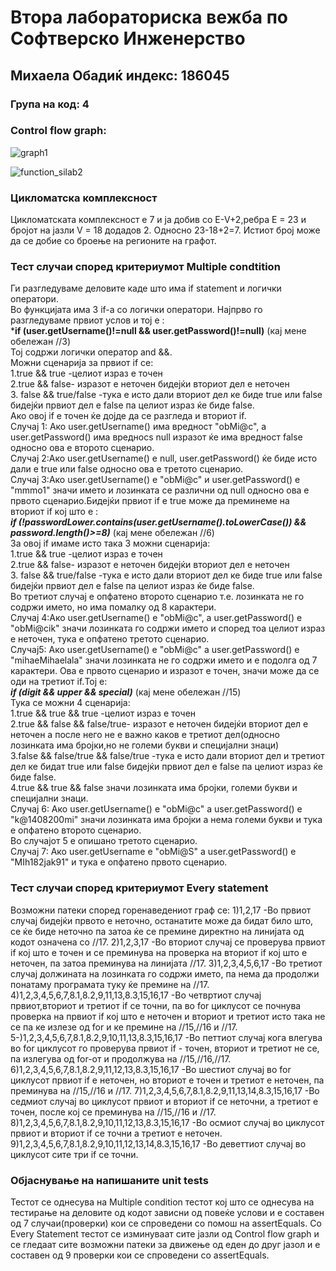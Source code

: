 # Втора лабораториска вежба по Софтверско Инженерство

## Михаела Обадиќ индекс: 186045

### Група на код: 4

### Control flow graph:

![graph1](https://user-images.githubusercontent.com/61661727/83976211-f096ec80-a8f8-11ea-8ebe-a08cff025587.png)

![function_silab2](https://user-images.githubusercontent.com/61661727/83976222-00163580-a8f9-11ea-8192-fa7da2069f24.png)


### Цикломатска комплексност
Цикломатската комплексност е 7 и ја добив со Е-V+2,ребра Е = 23 и бројот на јазли V = 18 додадов 2. Односно 23-18+2=7. Истиот број може да се добие со броење на регионите на графот.

### Тест случаи според критериумот Multiple condtition

Ги разгледуваме деловите каде што има  if statement и логички оператори. <br/>
Во функцијата има 3 if-а со логички оператори. Најпрво го разгледуваме првиот услов и тој е : <br/>
***if (user.getUsername()!=null && user.getPassword()!=null)** (кај мене обележан //3) <br/>
Тој содржи логички оператор and &&. <br/>
Можни сценарија за првиот if се: <br/>
1.true && true -целиот израз е точен  <br/>
2.true && false- изразот е неточен бидејќи вториот дел е неточен <br/>
3. false && true/false -тука е исто дали вториот дел ке биде true или  false бидејќи првиот дел е false па целиот израз ќе биде false.  <br/>
Ако овој if  е точен ќе дојде да се разгледа и вториот if. <br/>
Случај 1: Ако user.getUsername() има вредност "obMi@c", а  user.getPassword() има вредносѕ null изразот ќе има вредност false односно ова е второто сценарио.  <br/>
Случај 2:Ако user.getUsername() е null, user.getPassword() ќе биде исто дали е true или false односно ова е третото сценарио. <br/>
Случај 3:Ако user.getUsername() е "obMi@c" и user.getPassword() е "mmmo1" значи името и лозинката се различни од null односно ова е првото сценарио.Бидејќи првиот if е true може да преминеме на вториот if кој што е :  <br/>
***if (!passwordLower.contains(user.getUsername().toLowerCase()) && password.length()>=8)*** (кај мене обележан //6) <br/>
За овој if имаме исто така 3 можни сценарија:  <br/>
1.true && true -целиот израз е точен  <br/>
2.true && false- изразот е неточен бидејќи вториот дел е неточен <br/>
3. false && true/false -тука е исто дали вториот дел ке биде true или  false бидејќи првиот дел е false па целиот израз ќе биде false. <br/>
Во третиот случај е опфатено второто сценарио т.е. лозинката не го содржи името, но има помалку од 8 карактери. <br/>
Случај 4:Ако user.getUsername() е "obMi@c", а user.getPassword() е "obMi@cik" значи лозинката го содржи името и според тоа целиот израз е неточен, тука е опфатено третото сценарио. <br/>
Случај5: Ако user.getUsername() е "obMi@c" а user.getPassword() е "mihaeМihaelala" значи лозинката не го содржи името и е подолга од 7 карактери. Ова е првото сценарио и изразот е точен, значи може да се оди на третиот if.Тој е: <br/>
***if (digit && upper && special)*** (кај мене обележан //15)  <br/>
Тука се можни 4 сценарија: <br/>
1.true && true && true -целиот израз е точен <br/>
2.true && false && false/true- изразот е неточен бидејќи вториот дел е неточен а после него не е важно каков е третиот дел(односно лозинката има бројки,но не големи букви и специјални знаци)  <br/>
3.false && false/true && false/true -тука е исто дали вториот дел и третиот дел ке бидат true или  false бидејќи првиот дел е false па целиот израз ќе биде false. <br/>
4.true && true && false значи лозинката има бројки, големи букви и специјални знаци.  <br/>
Случај 6: Ако user.getUsername() е "obMi@c" а user.getPassword() е "k@1408200mi" значи лозинката има бројки а нема големи букви и тука е опфатено второто сценарио. <br/>
Во случајот 5 е опишано третото сценарио.  <br/>
Случај 7: Ако user.getUsername е "obMi@S" а user.getPassword() е "MIh182jak91" и тука е опфатено првото сценарио. <br/>

### Тест случаи според критериумот Every statement

Возможни патеки според горенаведениот граф се:
1)1,2,17
-Во првиот случај бидејќи првото е неточно, останатите може да бидат било што, се ќе биде неточно па затоа ќе се премине директно на линијата од кодот означена со //17.
2)1,2,3,17
-Во вториот случај се проверува првиот if кој што е точен и се преминува на проверка на вториот if кој што е неточен, па затоа преминува на линијата //17.
3)1,2,3,4,5,6,17
-Во третиот случај должината на лозинката го содржи името, па нема да продолжи понатаму програмата туку ќе премине на //17.
4)1,2,3,4,5,6,7,8.1,8.2,9,11,13,8.3,15,16,17
-Во четвртиот случај првиот,вториот и третиот if се точни, па во for циклусот се почнува проверка на првиот if  кој што е неточен и вториот и третиот исто така не се па ке излезе од for и ке премине на //15,//16 и //17.
5-)1,2,3,4,5,6,7,8.1,8.2,9,10,11,13,8.3,15,16,17
-Во петтиот случај кога влегува во for циклусот го проверува првиот if - точен, вториот и третиот не се, па излегува од for-от и продолжува на //15,//16,//17.
6)1,2,3,4,5,6,7,8.1,8.2,9,11,12,13,8.3,15,16,17
-Во шестиот случај во for циклусот првиот if е неточен, но вториот е точен и третиот е неточен, па преминува на //15,//16 и //17.
7)1,2,3,4,5,6,7,8.1,8.2,9,11,13,14,8.3,15,16,17
-Во седмиот случај во циклусот првиот и вториот if се неточни, а третиот е точен, после кој се преминува на //15,//16 и //17.
8)1,2,3,4,5,6,7,8.1,8.2,9,10,11,12,13,8.3,15,16,17
-Во осмиот случај  во циклусот првиот и вториот if се точни а третиот е неточен.
9)1,2,3,4,5,6,7,8.1,8.2,9,10,11,12,13,14,8.3,15,16,17
-Во деветтиот случај во циклусот сите три if се точни.

### Објаснување на напишаните unit tests

Тестот се однесува на Multiple condition тестот кој што се однесува на тестирање на деловите од кодот зависни од повеќе услови и е составен од 7 случаи(проверки) кои се спроведени со помош на assertEquals.
Со Every Statement тестот се изминуваат сите јазли од Control flow graph и се гледаат сите возможни патеки за движење од еден до друг јазол и е составен од 9 проверки кои се спроведени со assertEquals.
